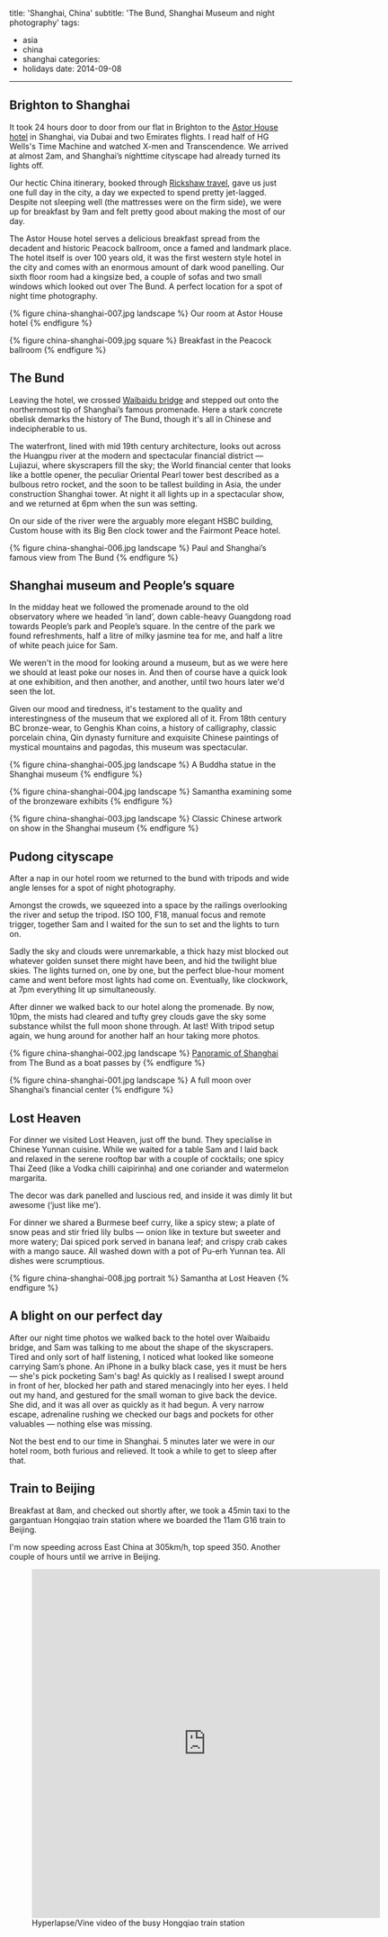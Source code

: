 title: 'Shanghai, China'
subtitle: 'The Bund, Shanghai Museum and night photography'
tags:
  - asia
  - china
  - shanghai
categories:
  - holidays
date: 2014-09-08
---

## Brighton to Shanghai

It took 24 hours door to door from our flat in Brighton to the [Astor House hotel](https://www.tripadvisor.co.uk/Hotel_Review-g308272-d303022-Reviews-Astor_House_Hotel-Shanghai.html) in Shanghai, via Dubai and two Emirates flights. I read half of HG Wells's Time Machine and watched X-men and Transcendence. We arrived at almost 2am, and Shanghai’s nighttime cityscape had already turned its lights off.

Our hectic China itinerary, booked through [Rickshaw travel](https://www.rickshawtravel.co.uk/asia/china/), gave us just one full day in the city, a day we expected to spend pretty jet-lagged. Despite not sleeping well (the mattresses were on the firm side), we were up for breakfast by 9am and felt pretty good about making the most of our day.

The Astor House hotel serves a delicious breakfast spread from the decadent and historic Peacock ballroom, once a famed and landmark place. The hotel itself is over 100 years old, it was the first western style hotel in the city and comes with an enormous amount of dark wood panelling. Our sixth floor room had a kingsize bed, a couple of sofas and two small windows which looked out over The Bund. A perfect location for a spot of night time photography.

{% figure china-shanghai-007.jpg landscape %}
Our room at Astor House hotel
{% endfigure %}

{% figure china-shanghai-009.jpg square %}
Breakfast in the Peacock ballroom
{% endfigure %}

## The Bund

Leaving the hotel, we crossed [Waibaidu bridge](https://en.wikipedia.org/wiki/Waibaidu_Bridge) and stepped out onto the northernmost tip of Shanghai’s famous promenade. Here a stark concrete obelisk demarks the history of The Bund, though it's all in Chinese and indecipherable to us.

The waterfront, lined with mid 19th century architecture, looks out across the Huangpu river at the modern and spectacular financial district — Lujiazui, where skyscrapers fill the sky; the World financial center that looks like a bottle opener, the peculiar Oriental Pearl tower best described as a bulbous retro rocket, and the soon to be tallest building in Asia, the under construction Shanghai tower. At night it all lights up in a spectacular show, and we returned at 6pm when the sun was setting.

On our side of the river were the arguably more elegant HSBC building, Custom house with its Big Ben clock tower and the Fairmont Peace hotel.

{% figure china-shanghai-006.jpg landscape %}
Paul and Shanghai’s famous view from The Bund
{% endfigure %}

## Shanghai museum and People’s square

In the midday heat we followed the promenade around to the old observatory where we headed ‘in land’, down cable-heavy Guangdong road towards People’s park and People’s square. In the centre of the park we found refreshments, half a litre of milky jasmine tea for me, and half a litre of white peach juice for Sam.

We weren't in the mood for looking around a museum, but as we were here we should at least poke our noses in. And then of course have a quick look at one exhibition, and then another, and another, until two hours later we'd seen the lot.

Given our mood and tiredness, it's testament to the quality and interestingness of the museum that we explored all of it. From 18th century BC bronze-wear, to Genghis Khan coins, a history of calligraphy, classic porcelain china, Qin dynasty furniture and exquisite Chinese paintings of mystical mountains and pagodas, this museum was spectacular.

{% figure china-shanghai-005.jpg landscape %}
A Buddha statue in the Shanghai museum
{% endfigure %}

{% figure china-shanghai-004.jpg landscape %}
Samantha examining some of the bronzeware exhibits
{% endfigure %}

{% figure china-shanghai-003.jpg landscape %}
Classic Chinese artwork on show in the Shanghai museum
{% endfigure %}

## Pudong cityscape

After a nap in our hotel room we returned to the bund with tripods and wide angle lenses for a spot of night photography.

Amongst the crowds, we squeezed into a space by the railings overlooking the river and setup the tripod. ISO 100, F18, manual focus and remote trigger, together Sam and I waited for the sun to set and the lights to turn on.

Sadly the sky and clouds were unremarkable, a thick hazy mist blocked out whatever golden sunset there might have been, and hid the twilight blue skies. The lights turned on, one by one, but the perfect blue-hour moment came and went before most lights had come on. Eventually, like clockwork, at 7pm everything lit up simultaneously.

After dinner we walked back to our hotel along the promenade. By now, 10pm, the mists had cleared and tufty grey clouds gave the sky some substance whilst the full moon shone through. At last! With tripod setup again, we hung around for another half an hour taking more photos.

{% figure china-shanghai-002.jpg landscape %}
[Panoramic of Shanghai](https://500px.com/photo/87436849/shanghai-light-beams-by-paul-hayes) from The Bund as a boat passes by
{% endfigure %}

{% figure china-shanghai-001.jpg landscape %}
A full moon over Shanghai’s financial center
{% endfigure %}

## Lost Heaven

For dinner we visited Lost Heaven, just off the bund. They specialise in Chinese Yunnan cuisine. While we waited for a table Sam and I laid back and relaxed in the serene rooftop bar with a couple of cocktails; one spicy Thai Zeed (like a Vodka chilli caipirinha) and one coriander and watermelon margarita.

The decor was dark panelled and luscious red, and inside it was dimly lit but awesome (‘just like me’).

For dinner we shared a Burmese beef curry, like a spicy stew; a plate of snow peas and stir fried lily bulbs — onion like in texture but sweeter and more watery; Dai spiced pork served in banana leaf; and crispy crab cakes with a mango sauce. All washed down with a pot of Pu-erh Yunnan tea. All dishes were scrumptious.

{% figure china-shanghai-008.jpg portrait %}
Samantha at Lost Heaven
{% endfigure %}

## A blight on our perfect day

After our night time photos we walked back to the hotel over Waibaidu bridge, and Sam was talking to me about the shape of the skyscrapers. Tired and only sort of half listening, I noticed what looked like someone carrying Sam’s phone. An iPhone in a bulky black case, yes it must be hers — she's pick pocketing Sam's bag! As quickly as I realised I swept around in front of her, blocked her path and stared menacingly into her eyes. I held out my hand, and gestured for the small woman to give back the device. She did, and it was all over as quickly as it had begun. A very narrow escape, adrenaline rushing we checked our bags and pockets for other valuables — nothing else was missing.

Not the best end to our time in Shanghai. 5 minutes later we were in our hotel room, both furious and relieved. It took a while to get to sleep after that.

## Train to Beijing

Breakfast at 8am, and checked out shortly after, we took a 45min taxi to the gargantuan Hongqiao train station where we boarded the 11am G16 train to Beijing.

I'm now speeding across East China at 305km/h, top speed 350. Another couple of hours until we arrive in Beijing.

<figure class="generated-figure generated-figure--retina generated-figure--620 generated-figure--video"><div class="video-wrapper"><iframe class="vine-embed" src="https://vine.co/v/Ozxj6TrmdPv/embed/simple" width="620" height="620" frameborder="0"></iframe></div><figcaption class="generated-figure-caption">Hyperlapse/Vine video of the busy Hongqiao train station</figcaption></figure>
